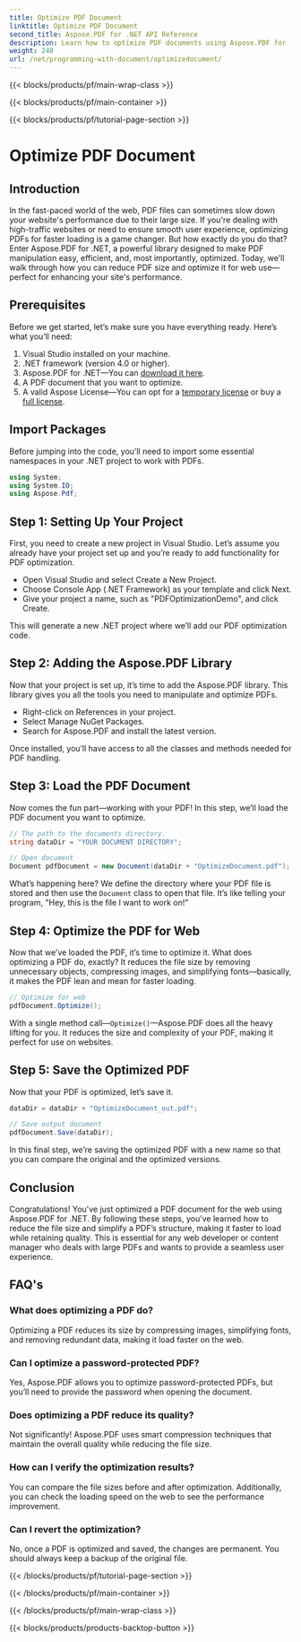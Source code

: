 ```yaml
---
title: Optimize PDF Document
linktitle: Optimize PDF Document
second_title: Aspose.PDF for .NET API Reference
description: Learn how to optimize PDF documents using Aspose.PDF for .NET with our step-by-step guide. Enhance web performance by reducing file size and complexity.
weight: 240
url: /net/programming-with-document/optimizedocument/
---
```


{{< blocks/products/pf/main-wrap-class >}}

{{< blocks/products/pf/main-container >}}

{{< blocks/products/pf/tutorial-page-section >}}

# Optimize PDF Document

## Introduction

In the fast-paced world of the web, PDF files can sometimes slow down your website's performance due to their large size. If you're dealing with high-traffic websites or need to ensure smooth user experience, optimizing PDFs for faster loading is a game changer. But how exactly do you do that? Enter Aspose.PDF for .NET, a powerful library designed to make PDF manipulation easy, efficient, and, most importantly, optimized. Today, we'll walk through how you can reduce PDF size and optimize it for web use—perfect for enhancing your site's performance.

## Prerequisites

Before we get started, let’s make sure you have everything ready. Here’s what you’ll need:

1. Visual Studio installed on your machine.
2. .NET framework (version 4.0 or higher).
3. Aspose.PDF for .NET—You can [download it here](https://releases.aspose.com/pdf/net/).
4. A PDF document that you want to optimize.
5. A valid Aspose License—You can opt for a [temporary license](https://purchase.aspose.com/temporary-license/) or buy a [full license](https://purchase.aspose.com/buy).

## Import Packages

Before jumping into the code, you’ll need to import some essential namespaces in your .NET project to work with PDFs.

```csharp
using System;
using System.IO;
using Aspose.Pdf;
```

## Step 1: Setting Up Your Project

First, you need to create a new project in Visual Studio. Let’s assume you already have your project set up and you’re ready to add functionality for PDF optimization.

- Open Visual Studio and select Create a New Project.
- Choose Console App (.NET Framework) as your template and click Next.
- Give your project a name, such as "PDFOptimizationDemo", and click Create.

This will generate a new .NET project where we’ll add our PDF optimization code.

## Step 2: Adding the Aspose.PDF Library

Now that your project is set up, it’s time to add the Aspose.PDF library. This library gives you all the tools you need to manipulate and optimize PDFs. 

- Right-click on References in your project.
- Select Manage NuGet Packages.
- Search for Aspose.PDF and install the latest version.

Once installed, you’ll have access to all the classes and methods needed for PDF handling.

## Step 3: Load the PDF Document

Now comes the fun part—working with your PDF! In this step, we’ll load the PDF document you want to optimize.

```csharp
// The path to the documents directory.
string dataDir = "YOUR DOCUMENT DIRECTORY";

// Open document
Document pdfDocument = new Document(dataDir + "OptimizeDocument.pdf");
```

What’s happening here? We define the directory where your PDF file is stored and then use the `Document` class to open that file. It’s like telling your program, "Hey, this is the file I want to work on!"

## Step 4: Optimize the PDF for Web

Now that we’ve loaded the PDF, it’s time to optimize it. What does optimizing a PDF do, exactly? It reduces the file size by removing unnecessary objects, compressing images, and simplifying fonts—basically, it makes the PDF lean and mean for faster loading.

```csharp
// Optimize for web
pdfDocument.Optimize();
```

With a single method call—`Optimize()`—Aspose.PDF does all the heavy lifting for you. It reduces the size and complexity of your PDF, making it perfect for use on websites.

## Step 5: Save the Optimized PDF

Now that your PDF is optimized, let’s save it.

```csharp
dataDir = dataDir + "OptimizeDocument_out.pdf";

// Save output document
pdfDocument.Save(dataDir);
```

In this final step, we’re saving the optimized PDF with a new name so that you can compare the original and the optimized versions.

## Conclusion

Congratulations! You've just optimized a PDF document for the web using Aspose.PDF for .NET. By following these steps, you’ve learned how to reduce the file size and simplify a PDF’s structure, making it faster to load while retaining quality. This is essential for any web developer or content manager who deals with large PDFs and wants to provide a seamless user experience.

## FAQ's

### What does optimizing a PDF do?
Optimizing a PDF reduces its size by compressing images, simplifying fonts, and removing redundant data, making it load faster on the web.

### Can I optimize a password-protected PDF?
Yes, Aspose.PDF allows you to optimize password-protected PDFs, but you’ll need to provide the password when opening the document.

### Does optimizing a PDF reduce its quality?
Not significantly! Aspose.PDF uses smart compression techniques that maintain the overall quality while reducing the file size.

### How can I verify the optimization results?
You can compare the file sizes before and after optimization. Additionally, you can check the loading speed on the web to see the performance improvement.

### Can I revert the optimization?
No, once a PDF is optimized and saved, the changes are permanent. You should always keep a backup of the original file.

{{< /blocks/products/pf/tutorial-page-section >}}

{{< /blocks/products/pf/main-container >}}

{{< /blocks/products/pf/main-wrap-class >}}

{{< blocks/products/products-backtop-button >}}
